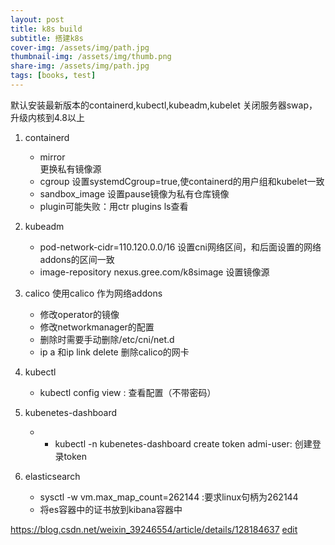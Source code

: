 ```yaml
---
layout: post
title: k8s build
subtitle: 搭建k8s
cover-img: /assets/img/path.jpg
thumbnail-img: /assets/img/thumb.png
share-img: /assets/img/path.jpg
tags: [books, test]
---
```


默认安装最新版本的containerd,kubectl,kubeadm,kubelet
关闭服务器swap，升级内核到4.8以上

1. containerd
    - mirror  
      更换私有镜像源
    - cgroup 
      设置systemdCgroup=true,使containerd的用户组和kubelet一致
    - sandbox_image
      设置pause镜像为私有仓库镜像
    - plugin可能失败：用ctr plugins ls查看
2. kubeadm
    - pod-network-cidr=110.120.0.0/16 设置cni网络区间，和后面设置的网络addons的区间一致
    - image-repository nexus.gree.com/k8simage 设置镜像源
3. calico
     使用calico 作为网络addons
    - 修改operator的镜像
    - 修改networkmanager的配置
    - 删除时需要手动删除/etc/cni/net.d
    - ip a 和ip link delete 删除calico的网卡
4. kubectl
    - kubectl config view : 查看配置（不带密码）

5. kubenetes-dashboard
    - - kubectl -n kubenetes-dashboard create token admi-user: 创建登录token 
7. elasticsearch 
    - sysctl -w vm.max_map_count=262144 :要求linux句柄为262144
    - 将es容器中的证书放到kibana容器中


https://blog.csdn.net/weixin_39246554/article/details/128184637
[edit](https://github.com/wurara/wurara.github.io/new/master/_posts)
